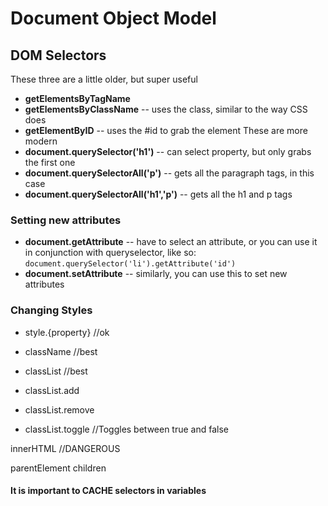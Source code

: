 # Document Object Model
## DOM Selectors
These three are a little older, but super useful
- **getElementsByTagName**
- **getElementsByClassName** -- uses the class, similar to the way CSS does
- **getElementByID** -- uses the #id to grab the element
These are more modern
- **document.querySelector('h1')** -- can select property, but only grabs the first one
- **document.querySelectorAll('p')** -- gets all the paragraph tags, in this case
- **document.querySelectorAll('h1','p')** -- gets all the h1 and p tags

### Setting new attributes
- **document.getAttribute** -- have to select an attribute, or you can use it in conjunction with queryselector, like so:
  `document.querySelector('li').getAttribute('id')`
- **document.setAttribute** -- similarly, you can use this to set new attributes

### Changing Styles
- style.{property} //ok
- className //best
- classList //best

- classList.add
- classList.remove
- classList.toggle //Toggles between true and false

innerHTML //DANGEROUS

parentElement
children

#### It is important to CACHE selectors in variables
